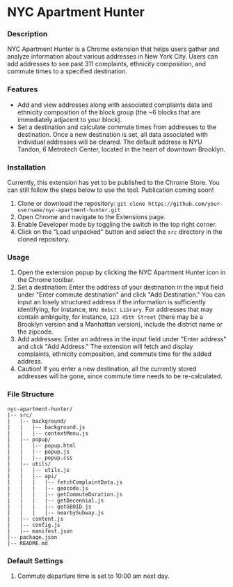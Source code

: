 # NYC Apartment Hunter
### Description
NYC Apartment Hunter is a Chrome extension that helps users gather and analyze information about various addresses in New York City. Users can add addresses to see past 311 complaints, ethnicity composition, and commute times to a specified destination.

### Features
- Add and view addresses along with associated complaints data and ethnicity composition of the block group (the ~6 blocks that are immediately adjacent to your block).  
- Set a destination and calculate commute times from addresses to the destination. Once a new destination is set, all data associated with individual addresses will be cleared. The default address is NYU Tandon, 6 Metrotech Center, located in the heart of downtown Brooklyn.  

### Installation
Currently, this extension has yet to be published to the Chrome Store. You can still follow the steps below to use the tool. Publication coming soon!  
1. Clone or download the repository: `git clone https://github.com/your-username/nyc-apartment-hunter.git`  
2. Open Chrome and navigate to the Extensions page.   
3. Enable Developer mode by toggling the switch in the top right corner.   
4. Click on the "Load unpacked" button and select the `src` directory in the cloned repository.   

### Usage
1. Open the extension popup by clicking the NYC Apartment Hunter icon in the Chrome toolbar.  
2. Set a destination: Enter the address of your destination in the input field under "Enter commute destination" and click "Add Destination." You can input an losely structured address if the information is sufficiently identifying, for instance, `NYU Bobst Library`. For addresses that may contain ambiguity, for instance, `123 45th Street` (there may be a Brooklyn version and a Manhattan version), include the district name or the zipcode. 
3. Add addresses: Enter an address in the input field under "Enter address" and click "Add Address."
The extension will fetch and display complaints, ethnicity composition, and commute time for the added address.
4. Caution! If you enter a new destination, all the currently stored addresses will be gone, since commute time needs to be re-calculated. 

### File Structure
```
nyc-apartment-hunter/  
|-- src/  
|   |-- background/  
|   |   |-- background.js   
|   |   |-- contextMenu.js  
|   |-- popup/  
|   |   |-- popup.html  
|   |   |-- popup.js  
|   |   |-- popup.css  
|   |-- utils/   
|   |   |-- utils.js  
|   |   |-- api/  
|   |   |   |-- fetchComplaintData.js  
|   |   |   |-- geocode.js  
|   |   |   |-- getCommuteDuration.js  
|   |   |   |-- getDecennial.js  
|   |   |   |-- getGEOID.js  
|   |   |   |-- nearbySubway.js  
|   |-- content.js   
|   |-- config.js  
|   |-- manifest.json   
|-- package.json  
|-- README.md  
```

### Default Settings
1. Commute departure time is set to 10:00 am next day. 
